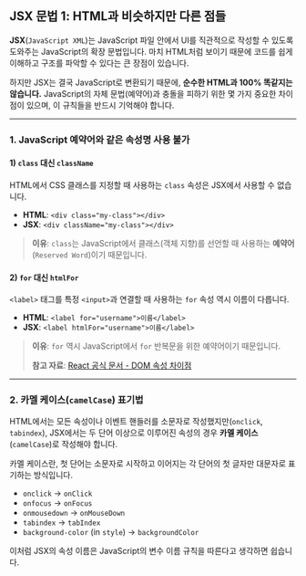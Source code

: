 ## JSX 문법 1: HTML과 비슷하지만 다른 점들

**JSX**(`JavaScript XML`)는 JavaScript 파일 안에서 UI를 직관적으로 작성할 수 있도록 도와주는 JavaScript의 확장 문법입니다. 마치 HTML처럼 보이기 때문에 코드를 쉽게 이해하고 구조를 파악할 수 있다는 큰 장점이 있습니다.

하지만 JSX는 결국 JavaScript로 변환되기 때문에, **순수한 HTML과 100% 똑같지는 않습니다.** JavaScript의 자체 문법(예약어)과 충돌을 피하기 위한 몇 가지 중요한 차이점이 있으며, 이 규칙들을 반드시 기억해야 합니다.

---

### 1. JavaScript 예약어와 같은 속성명 사용 불가

#### 1) `class` 대신 `className`

HTML에서 CSS 클래스를 지정할 때 사용하는 `class` 속성은 JSX에서 사용할 수 없습니다.

- **HTML**: `<div class="my-class"></div>`
- **JSX**: `<div className="my-class"></div>`

> **이유**: `class`는 JavaScript에서 클래스(객체 지향)를 선언할 때 사용하는 **예약어**(`Reserved Word`)이기 때문입니다.

#### 2) `for` 대신 `htmlFor`

`<label>` 태그를 특정 `<input>`과 연결할 때 사용하는 `for` 속성 역시 이름이 다릅니다.

- **HTML**: `<label for="username">이름</label>`
- **JSX**: `<label htmlFor="username">이름</label>`

> **이유**: `for` 역시 JavaScript에서 `for` 반복문을 위한 예약어이기 때문입니다.
>
> **참고 자료**: [React 공식 문서 - DOM 속성 차이점](https://ko.legacy.reactjs.org/docs/dom-elements.html#differences-in-attributes)

---

### 2. 카멜 케이스(`camelCase`) 표기법

HTML에서는 모든 속성이나 이벤트 핸들러를 소문자로 작성했지만(`onclick`, `tabindex`), JSX에서는 두 단어 이상으로 이루어진 속성의 경우 **카멜 케이스**(`camelCase`)로 작성해야 합니다.

카멜 케이스란, 첫 단어는 소문자로 시작하고 이어지는 각 단어의 첫 글자만 대문자로 표기하는 방식입니다.

- `onclick` → `onClick`
- `onfocus` → `onFocus`
- `onmousedown` → `onMouseDown`
- `tabindex` → `tabIndex`
- `background-color` (in `style`) → `backgroundColor`

이처럼 JSX의 속성 이름은 JavaScript의 변수 이름 규칙을 따른다고 생각하면 쉽습니다.
